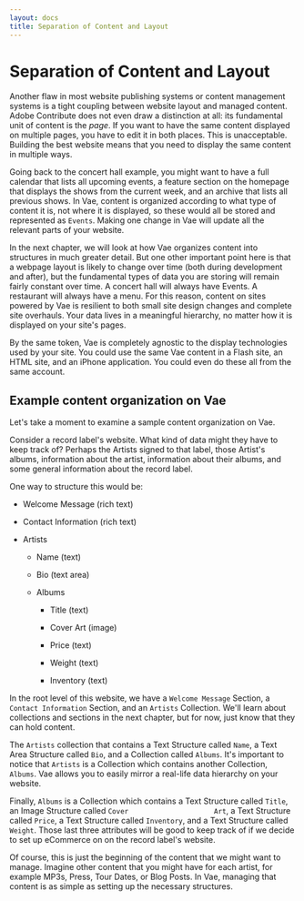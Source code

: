 ```yaml
---
layout: docs
title: Separation of Content and Layout
---
```


# Separation of Content and Layout

Another flaw in most website publishing systems or content management
systems is a tight coupling between website layout and managed content.
Adobe Contribute does not even draw a distinction at all: its
fundamental unit of content is the *page*. If you want to have the same
content displayed on multiple pages, you have to edit it in both places.
This is unacceptable. Building the best website means that you need to
display the same content in multiple ways.

Going back to the concert hall example, you might want to have a full
calendar that lists all upcoming events, a feature section on the
homepage that displays the shows from the current week, and an archive
that lists all previous shows. In Vae, content is organized according to
what type of content it is, not where it is displayed, so these would
all be stored and represented as `Events`. Making one change in Vae will
update all the relevant parts of your website.

In the next chapter, we will look at how Vae organizes content into
structures in much greater detail. But one other important point here is
that a webpage layout is likely to change over time (both during
development and after), but the fundamental types of data you are
storing will remain fairly constant over time. A concert hall will
always have Events. A restaurant will always have a menu. For this
reason, content on sites powered by Vae is resilient to both small site
design changes and complete site overhauls. Your data lives in a
meaningful hierarchy, no matter how it is displayed on your site's
pages.

By the same token, Vae is completely agnostic to the display
technologies used by your site. You could use the same Vae content in a
Flash site, an HTML site, and an iPhone application. You could even do
these all from the same account.

## Example content organization on Vae

Let's take a moment to examine a sample content organization on Vae.

Consider a record label's website. What kind of data might they have to
keep track of? Perhaps the Artists signed to that label, those Artist's
albums, information about the artist, information about their albums,
and some general information about the record label.

One way to structure this would be:

-   Welcome Message (rich text)

-   Contact Information (rich text)

-   Artists

    -   Name (text)

    -   Bio (text area)

    -   Albums

        -   Title (text)

        -   Cover Art (image)

        -   Price (text)

        -   Weight (text)

        -   Inventory (text)

In the root level of this website, we have a `Welcome Message` Section,
a `Contact Information` Section, and an `Artists` Collection. We'll
learn about collections and sections in the next chapter, but for now,
just know that they can hold content.

The `Artists` collection that contains a Text Structure called `Name`, a
Text Area Structure called `Bio`, and a Collection called `Albums`. It's
important to notice that `Artists` is a Collection which contains
another Collection, `Albums`. Vae allows you to easily mirror a
real-life data hierarchy on your website.

Finally, `Albums` is a Collection which contains a Text Structure called
`Title`, an Image Structure called `Cover                     Art`, a
Text Structure called `Price`, a Text Structure called `Inventory`, and
a Text Structure called `Weight`. Those last three attributes will be
good to keep track of if we decide to set up eCommerce on on the record
label's website.

Of course, this is just the beginning of the content that we might want
to manage. Imagine other content that you might have for each artist,
for example MP3s, Press, Tour Dates, or Blog Posts. In Vae, managing
that content is as simple as setting up the necessary structures.
